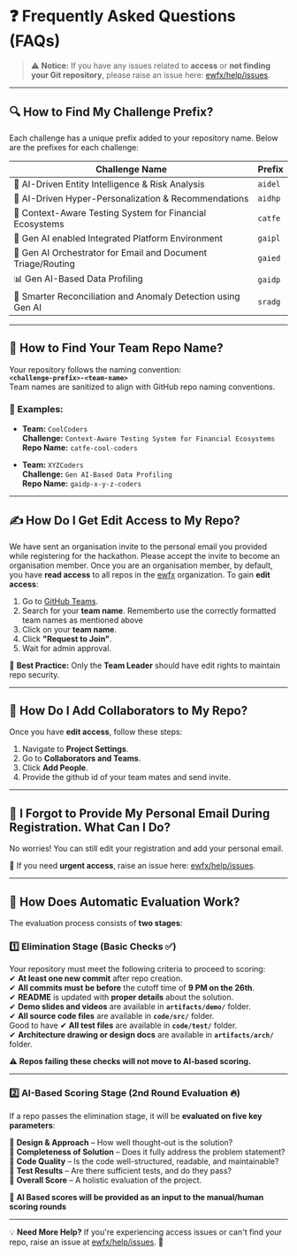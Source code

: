 # ❓ Frequently Asked Questions (FAQs)

> ⚠ **Notice:** If you have any issues related to **access** or **not finding your Git repository**, please raise an issue here: [ewfx/help/issues](https://github.com/ewfx/help/issues).  

---

## 🔍 How to Find My Challenge Prefix?
Each challenge has a unique prefix added to your repository name. Below are the prefixes for each challenge:

| Challenge Name | Prefix |
|--------------|--------|
| 🏦 AI-Driven Entity Intelligence & Risk Analysis | `aidel` |
| 🎯 AI-Driven Hyper-Personalization & Recommendations | `aidhp` |
| 🧪 Context-Aware Testing System for Financial Ecosystems | `catfe` |
| 🤖 Gen AI enabled Integrated Platform Environment | `gaipl` |
| 📩 Gen AI Orchestrator for Email and Document Triage/Routing | `gaied` |
| 📊 Gen AI-Based Data Profiling | `gaidp` |
| 🔎 Smarter Reconciliation and Anomaly Detection using Gen AI | `sradg` |

---

## 📂 How to Find Your Team Repo Name?
Your repository follows the naming convention:  
**`<challenge-prefix>-<team-name>`**  
Team names are sanitized to align with GitHub repo naming conventions.

### 🔹 Examples:
- **Team:** `CoolCoders`  
  **Challenge:** `Context-Aware Testing System for Financial Ecosystems`  
  **Repo Name:** `catfe-cool-coders`  

- **Team:** `XYZCoders`  
  **Challenge:** `Gen AI-Based Data Profiling`  
  **Repo Name:** `gaidp-x-y-z-coders`  

---

## ✍️ How Do I Get Edit Access to My Repo?
We have sent an organisation invite to the personal email you provided while registering for the hackathon. Please accept the invite to become an organisation member.  Once you are an organisation member, by default, you have **read access** to all repos in the [ewfx](https://github.com/ewfx) organization. To gain **edit access**:

1. Go to [GitHub Teams](https://github.com/orgs/ewfx/teams).  
2. Search for your **team name**. Rememberto use the correctly formatted team names as mentioned above
3. Click on your **team name**.  
4. Click **"Request to Join"**.  
5. Wait for admin approval.  

🚀 **Best Practice:** Only the **Team Leader** should have edit rights to maintain repo security.

---

## 👥 How Do I Add Collaborators to My Repo?
Once you have **edit access**, follow these steps:

1. Navigate to **Project Settings**.  
2. Go to **Collaborators and Teams**.  
3. Click **Add People**.  
4. Provide the github id of your team mates and send invite.

---

## 📧 I Forgot to Provide My Personal Email During Registration. What Can I Do?
No worries! You can still edit your registration and add your personal email.  

🔹 If you need **urgent access**, raise an issue here: [ewfx/help/issues](https://github.com/ewfx/help/issues).  

---

## 🤖 How Does Automatic Evaluation Work?
The evaluation process consists of **two stages**:  

### **1️⃣ Elimination Stage** (Basic Checks ✅)  
Your repository must meet the following criteria to proceed to scoring:  
✔ **At least one new commit** after repo creation.  
✔ **All commits must be before** the cutoff time of **9 PM on the 26th**.  
✔ **README** is updated with **proper details** about the solution.  
✔ **Demo slides and videos** are available in **`artifacts/demo/`** folder.  
✔ **All source code files** are available in **`code/src/`** folder.  
Good to have
✔ **All test files** are available in **`code/test/`** folder.  
✔ **Architecture drawing or design docs** are available in **`artifacts/arch/`** folder.  

⚠ **Repos failing these checks will not move to AI-based scoring.**  

---

### **2️⃣ AI-Based Scoring Stage** (2nd Round Evaluation 🔥)  
If a repo passes the elimination stage, it will be **evaluated on five key parameters**:  

📌 **Design & Approach** – How well thought-out is the solution?  
📌 **Completeness of Solution** – Does it fully address the problem statement?  
📌 **Code Quality** – Is the code well-structured, readable, and maintainable?  
📌 **Test Results** – Are there sufficient tests, and do they pass?  
📌 **Overall Score** – A holistic evaluation of the project.  

🚀 **AI Based scores will be provided as an input to the manual/human scoring rounds**  

---

💡 **Need More Help?** If you're experiencing access issues or can't find your repo, raise an issue at [ewfx/help/issues](https://github.com/ewfx/help/issues). 🚀  
